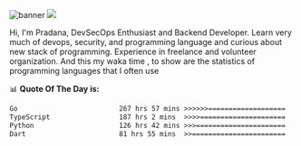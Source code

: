 ![banner](.github/banner-profile.jpeg)
<img src="https://user-images.githubusercontent.com/73097560/115834477-dbab4500-a447-11eb-908a-139a6edaec5c.gif"></p>

Hi, I'm Pradana, DevSecOps Enthusiast and Backend Developer. Learn very much of devops, security, and programming language and curious about new stack of programming. Experience in freelance and volunteer organization. And this my waka time , to show are the statistics of programming languages that I often use

📊 **Quote Of The Day is:**
<!--START_SECTION:waka-->

```txt
Go                         267 hrs 57 mins >>>>>>===================   25.19 %
TypeScript                 187 hrs 2 mins  >>>>=====================   17.58 %
Python                     126 hrs 42 mins >>>======================   11.91 %
Dart                       81 hrs 55 mins  >>=======================   07.70 %
```

<!--END_SECTION:waka-->
